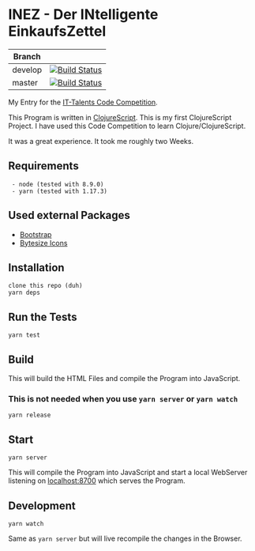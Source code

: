 ﻿# INEZ - Der INtelligente EinkaufsZettel

| Branch  |                                                                                                                                 |
| ------- | ------------------------------------------------------------------------------------------------------------------------------- |
| develop | [![Build Status](https://travis-ci.com/p85/ines.svg?token=WBCzZARApxyW7X3Upy1E&branch=develop)](https://travis-ci.com/p85/ines) |
| master  | [![Build Status](https://travis-ci.com/p85/ines.svg?token=WBCzZARApxyW7X3Upy1E&branch=master)](https://travis-ci.com/p85/ines)  |


My Entry for the [IT-Talents Code Competition](https://www.it-talents.de/foerderung/code-competition/edeka-digital-code-competition-08-2019).

This Program is written in [ClojureScript](https://clojurescript.org/). This is my first ClojureScript Project. I have used this Code Competition to learn Clojure/ClojureScript.

It was a great experience. It took me roughly two Weeks.

## Requirements
	 - node (tested with 8.9.0)
	 - yarn (tested with 1.17.3)
## Used external Packages
- [Bootstrap](https://getbootstrap.com/)
- [Bytesize Icons](https://github.com/danklammer/bytesize-icons/)
## Installation
    clone this repo (duh)
    yarn deps
## Run the Tests

    yarn test

## Build
This will build the HTML Files and compile the Program into JavaScript. 

### **This is not needed** when you use `yarn server` or `yarn watch`

    yarn release
## Start

    yarn server
This will compile the Program into JavaScript and start a local WebServer listening on [localhost:8700](http://127.0.0.1:8700/) which serves the Program.
## Development

    yarn watch
Same as `yarn server` but will live recompile the changes in the Browser.
